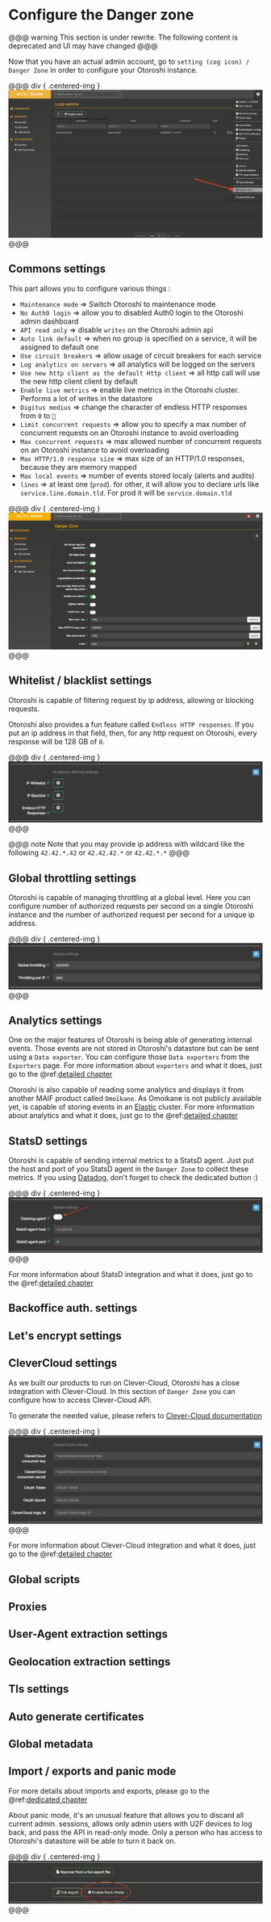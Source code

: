 # Configure the Danger zone

@@@ warning
This section is under rewrite. The following content is deprecated and UI may have changed
@@@

Now that you have an actual admin account, go to `setting (cog icon) / Danger Zone` in order to configure your Otoroshi instance.

@@@ div { .centered-img }
<img src="../img/go-to-danger-zone.png" />
@@@

## Commons settings

This part allows you to configure various things :

* `Maintenance mode` => Switch Otoroshi to maintenance mode
* `No Auth0 login` => allow you to disabled Auth0 login to the Otoroshi admin dashboard
* `API read only` => disable `writes` on the Otoroshi admin api
* `Auto link default` => when no group is specified on a service, it will be assigned to default one
* `Use circuit breakers` => allow usage of circuit breakers for each service
* `Log analytics on servers` => all analytics will be logged on the servers
* `Use new http client as the default Http client` => all http call will use the new http client client by default
* `Enable live metrics` => enable live metrics in the Otoroshi cluster. Performs a lot of writes in the datastore
* `Digitus medius` => change the character of endless HTTP responses from `0` to `🖕`
* `Limit concurrent requests` => allow you to specify a max number of concurrent requests on an Otoroshi instance to avoid overloading
* `Max concurrent requests` => max allowed number of concurrent requests on an Otoroshi instance to avoid overloading
* `Max HTTP/1.0 response size` => max size of an HTTP/1.0 responses, because they are memory mapped
* `Max local events` => number of events stored localy (alerts and audits)
* `lines` => at least one (`prod`). for other, it will allow you to declare urls like `service.line.domain.tld`. For prod it will be `service.domain.tld`

@@@ div { .centered-img }
<img src="../img/danger-zone-1-commons.png" />
@@@

## Whitelist / blacklist settings

Otoroshi is capable of filtering request by ip address, allowing or blocking requests.

Otoroshi also provides a fun feature called `Endless HTTP responses`. If you put an ip address in that field, then, for any http request on Otoroshi, every response will be 128 GB of `0`.

@@@ div { .centered-img }
<img src="../img/danger-zone-2-whitelist-blacklist.png" />
@@@

@@@ note
Note that you may provide ip address with wildcard like the following `42.42.*.42` or `42.42.42.*` or `42.42.*.*`
@@@

## Global throttling settings

Otoroshi is capable of managing throttling at a global level. Here you can configure number of authorized requests per second on a single Otoroshi instance and the number of authorized request per second for a unique ip address.

@@@ div { .centered-img }
<img src="../img/danger-zone-3-throttling.png" />
@@@

## Analytics settings

One on the major features of Otoroshi is being able of generating internal events. Those events are not stored in Otoroshi's datastore but can be sent using a `Data exporter`. You can configure those `Data exporters` from the `Exporters` page. For more information about `exporters` and what it does, just go to the @ref:[detailed chapter](../usage/10-exporters.md)

Otoroshi is also capable of reading some analytics and displays it from another MAIF product called `Omoïkane`. As Omoikane is not publicly available yet, is capable of storing events in an [Elastic](https://www.elastic.co/) cluster. For more information about analytics and what it does, just go to the @ref:[detailed chapter](../integrations/analytics.md)

## StatsD settings

Otoroshi is capable of sending internal metrics to a StatsD agent. Just put the host and port of you StatsD agent in the `Danger Zone` to collect these metrics. If you using [Datadog](https://www.datadoghq.com), don't forget to check the dedicated button :)

@@@ div { .centered-img }
<img src="../img/danger-zone-7-statsd.png" />
@@@

For more information about StatsD integration and what it does, just go to the @ref:[detailed chapter](../integrations/statsd.md)

## Backoffice auth. settings
<!-- TODO -->

## Let's encrypt settings
<!-- TODO -->

## CleverCloud settings

As we built our products to run on Clever-Cloud, Otoroshi has a close integration with Clever-Cloud. In this section of `Danger Zone` you can configure how to access Clever-Cloud API.

To generate the needed value, please refers to [Clever-Cloud documentation](https://www.clever-cloud.com/doc/clever-cloud-apis/cc-api/)

@@@ div { .centered-img }
<img src="../img/danger-zone-10-clevercloud.png" />
@@@

For more information about Clever-Cloud integration and what it does, just go to the @ref:[detailed chapter](../integrations/clevercloud.md)

## Global scripts
<!-- TODO -->

## Proxies
<!-- TODO -->

## User-Agent extraction settings
<!-- TODO -->

## Geolocation extraction settings
<!-- TODO -->

## Tls settings
<!-- TODO -->

## Auto generate certificates
<!-- TODO -->

## Global metadata
<!-- TODO -->

## Import / exports and panic mode

For more details about imports and exports, please go to the @ref:[dedicated chapter](../usage/8-importsexports.md)

About panic mode, it's an unusual feature that allows you to discard all current admin. sessions, allows only admin users with U2F devices to log back, and pass the API in read-only mode. Only a person who has access to Otoroshi's datastore will be able to turn it back on.

@@@ div { .centered-img }
<img src="../img/danger-zone-11-bottom.png" />
@@@
